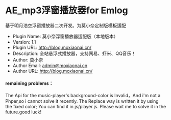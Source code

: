 # AE_mp3浮窗播放器for Emlog
  基于明月浩空浮窗播放器二次开发。为莫小奈定制版模板适配
 * Plugin Name: 莫小奈浮窗播放器适配版（本地版本）
 * Version: 1.1
 * Plugin URL: http://blog.moxiaonai.cn/
 * Description: 全站悬浮式播放器，支持网易、虾米、QQ音乐！
 * Author: 莫小奈
 * Author Email: admin@moxiaonai.cn
 * Author URL: http://blog.moxiaonai.cn/   
#### remaining problems：  
 The Api for the music-player's background-color is Invalid，And i'm not a Phper,so i cannot solve it recently. The Replace way is written it by using the fixed color; You can find it in js/player.js.
Please wait me to solve it in the future.good luck!
